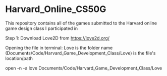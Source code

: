 # Harvard_Online_CS50G
This repository contains all of the games submitted to the Harvard online game design class I participated in

Step 1: Download Love2D from https://love2d.org/

Opening the file in terminal:
Love is the folder name
(Documents/Code/Harvard_Game_Development_Class/Love) is the file's location/path

open -n -a love Documents/Code/Harvard_Game_Development_Class/Love
